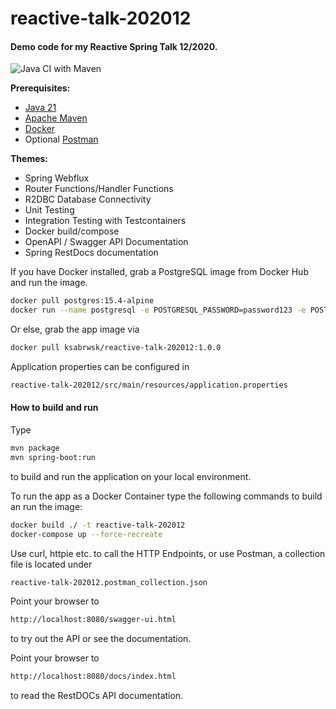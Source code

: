 # reactive-talk-202012

#### Demo code for my Reactive Spring Talk 12/2020.

![Java CI with Maven](https://github.com/ksbrwsk/reactive-talk-202012/workflows/Java%20CI%20with%20Maven/badge.svg)

**Prerequisites:**

* [Java 21](https://openjdk.net/)
* [Apache Maven](https:http://maven.apache.org/)
* [Docker](https://www.docker.com/)
* Optional [Postman](https://www.postman.com/)

**Themes:**

* Spring Webflux
* Router Functions/Handler Functions
* R2DBC Database Connectivity
* Unit Testing
* Integration Testing with Testcontainers
* Docker build/compose
* OpenAPI / Swagger API Documentation
* Spring RestDocs documentation

If you have Docker installed, grab a PostgreSQL image from Docker Hub and run the image.
```bash
docker pull postgres:15.4-alpine
docker run --name postgresql -e POSTGRESQL_PASSWORD=password123 -e POSTGRES_DB=spring -p 5432:5432 postgres:15.4-alpine
```
Or else, grab the app image via 
```bash
docker pull ksabrwsk/reactive-talk-202012:1.0.0
```

Application properties can be configured in

```bash
reactive-talk-202012/src/main/resources/application.properties
```

#### How to build and run

Type

```bash
mvn package
mvn spring-boot:run
```

to build and run the application on your local environment.

To run the app as a Docker Container type the following commands to build
an run the image:
```bash
docker build ./ -t reactive-talk-202012
docker-compose up --force-recreate
```

Use curl, httpie etc. to call the HTTP Endpoints, or use Postman, a collection file is located under
```bash
reactive-talk-202012.postman_collection.json
```

Point your browser to
```bash
http://localhost:8080/swagger-ui.html
```
to try out the API or see the documentation. 

Point your browser to
```bash
http://localhost:8080/docs/index.html
```
to read the RestDOCs API documentation. 

